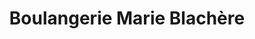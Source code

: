 ---
title: "Boulangerie Marie Blachère"
url: /saint-cyr-sur-loire/boulangerie-marie-blachere/
shop: boulangerie
---